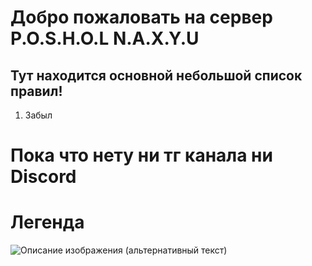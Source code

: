 # Добро пожаловать на сервер P.O.S.H.O.L  N.A.X.Y.U

## Тут находится основной небольшой список правил!

1. Забыл

# Пока что нету ни тг канала ни Discord


# Легенда
<img src="https://i.imgur.com/dfZ76Ge.png" alt="Описание изображения (альтернативный текст)">
